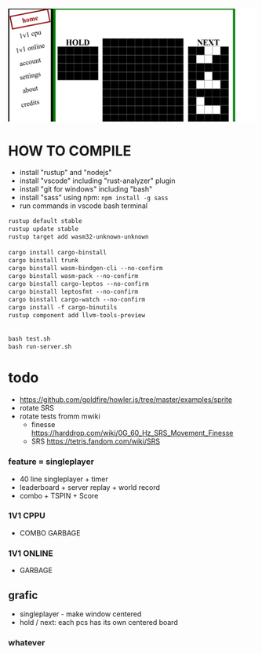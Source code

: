 ![](./.docs/Screenshot.png)



# HOW TO COMPILE

- install "rustup" and "nodejs"
- install "vscode" including "rust-analyzer" plugin
- install "git for windows" including "bash"
- install "sass" using npm: `npm install -g sass`
- run commands in vscode bash terminal



```
rustup default stable
rustup update stable
rustup target add wasm32-unknown-unknown

cargo install cargo-binstall
cargo binstall trunk
cargo binstall wasm-bindgen-cli --no-confirm
cargo binstall wasm-pack --no-confirm
cargo binstall cargo-leptos --no-confirm
cargo binstall leptosfmt --no-confirm
cargo binstall cargo-watch --no-confirm
cargo install -f cargo-binutils
rustup component add llvm-tools-preview


bash test.sh
bash run-server.sh
```


# todo

- https://github.com/goldfire/howler.js/tree/master/examples/sprite
- rotate SRS
- rotate tests fromm mwiki
  - finesse https://harddrop.com/wiki/0G_60_Hz_SRS_Movement_Finesse
  - SRS https://tetris.fandom.com/wiki/SRS

### feature = singleplayer

- 40 line singleplayer + timer
- leaderboard + server replay + world record
- combo + TSPIN + Score

### 1V1 CPPU

- COMBO GARBAGE

### 1V1 ONLINE

- GARBAGE


## grafic

- singleplayer - make window centered
- hold / next: each pcs has its own centered board


### whatever

  